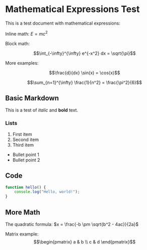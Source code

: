 # Mathematical Expressions Test

This is a test document with mathematical expressions:

Inline math: $E = mc^2$

Block math:

$$\int_{-\infty}^{\infty} e^{-x^2} dx = \sqrt{\pi}$$

More examples:

$$\frac{d}{dx} \sin(x) = \cos(x)$$

$$\sum_{n=1}^{\infty} \frac{1}{n^2} = \frac{\pi^2}{6}$$

## Basic Markdown

This is a test of *italic* and **bold** text.

### Lists

1. First item
2. Second item
3. Third item

- Bullet point 1
- Bullet point 2

## Code

```javascript
function hello() {
    console.log("Hello, world!");
}
```

## More Math

The quadratic formula: $x = \frac{-b \pm \sqrt{b^2 - 4ac}}{2a}$

Matrix example:
$$\begin{pmatrix}
a & b \\
c & d
\end{pmatrix}$$
